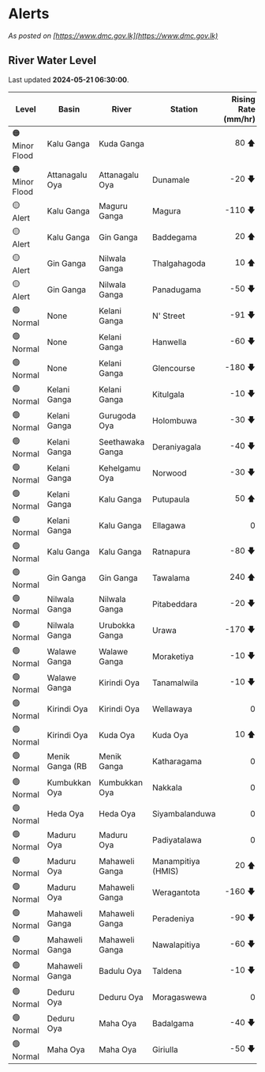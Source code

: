 # Alerts

*As posted on [https://www.dmc.gov.lk](https://www.dmc.gov.lk)*

## River Water Level

Last updated **2024-05-21 06:30:00**.

| Level | Basin | River | Station | Rising Rate (mm/hr) |
|---|---|---|---|--:|
| 🟠 Minor Flood | Kalu Ganga | Kuda Ganga |  | 80 🡅 |
| 🟠 Minor Flood | Attanagalu Oya | Attanagalu Oya | Dunamale | -20 🡇 |
| 🟡 Alert | Kalu Ganga | Maguru Ganga | Magura | -110 🡇 |
| 🟡 Alert | Kalu Ganga | Gin Ganga | Baddegama | 20 🡅 |
| 🟡 Alert | Gin Ganga | Nilwala Ganga | Thalgahagoda | 10 🡅 |
| 🟡 Alert | Gin Ganga | Nilwala Ganga | Panadugama | -50 🡇 |
| 🟢 Normal | None | Kelani Ganga | N' Street | -91 🡇 |
| 🟢 Normal | None | Kelani Ganga | Hanwella | -60 🡇 |
| 🟢 Normal | None | Kelani Ganga | Glencourse | -180 🡇 |
| 🟢 Normal | Kelani Ganga | Kelani Ganga | Kitulgala | -10 🡇 |
| 🟢 Normal | Kelani Ganga | Gurugoda Oya | Holombuwa | -30 🡇 |
| 🟢 Normal | Kelani Ganga | Seethawaka Ganga | Deraniyagala | -40 🡇 |
| 🟢 Normal | Kelani Ganga | Kehelgamu Oya | Norwood | -30 🡇 |
| 🟢 Normal | Kelani Ganga | Kalu Ganga | Putupaula | 50 🡅 |
| 🟢 Normal | Kelani Ganga | Kalu Ganga | Ellagawa | 0  |
| 🟢 Normal | Kalu Ganga | Kalu Ganga | Ratnapura | -80 🡇 |
| 🟢 Normal | Gin Ganga | Gin Ganga | Tawalama | 240 🡅 |
| 🟢 Normal | Nilwala Ganga | Nilwala Ganga | Pitabeddara | -20 🡇 |
| 🟢 Normal | Nilwala Ganga | Urubokka Ganga | Urawa | -170 🡇 |
| 🟢 Normal | Walawe Ganga | Walawe Ganga | Moraketiya | -10 🡇 |
| 🟢 Normal | Walawe Ganga | Kirindi Oya | Tanamalwila | -10 🡇 |
| 🟢 Normal | Kirindi Oya | Kirindi Oya | Wellawaya | 0  |
| 🟢 Normal | Kirindi Oya | Kuda Oya | Kuda Oya | 10 🡅 |
| 🟢 Normal | Menik Ganga (RB | Menik Ganga | Katharagama | 0  |
| 🟢 Normal | Kumbukkan Oya | Kumbukkan Oya | Nakkala | 0  |
| 🟢 Normal | Heda Oya | Heda Oya | Siyambalanduwa | 0  |
| 🟢 Normal | Maduru Oya | Maduru Oya | Padiyatalawa | 0  |
| 🟢 Normal | Maduru Oya | Mahaweli Ganga | Manampitiya (HMIS) | 20 🡅 |
| 🟢 Normal | Maduru Oya | Mahaweli Ganga | Weragantota | -160 🡇 |
| 🟢 Normal | Mahaweli Ganga | Mahaweli Ganga | Peradeniya | -90 🡇 |
| 🟢 Normal | Mahaweli Ganga | Mahaweli Ganga | Nawalapitiya | -60 🡇 |
| 🟢 Normal | Mahaweli Ganga | Badulu Oya | Taldena | -10 🡇 |
| 🟢 Normal | Deduru Oya | Deduru Oya | Moragaswewa | 0  |
| 🟢 Normal | Deduru Oya | Maha Oya | Badalgama | -40 🡇 |
| 🟢 Normal | Maha Oya | Maha Oya | Giriulla | -50 🡇 |
